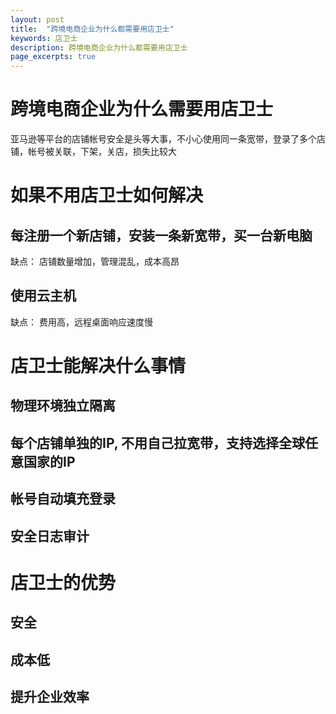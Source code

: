 ```yaml
---
layout: post
title:  "跨境电商企业为什么都需要用店卫士"
keywords: 店卫士
description: 跨境电商企业为什么都需要用店卫士
page_excerpts: true
---
```


# 跨境电商企业为什么需要用店卫士
亚马逊等平台的店铺帐号安全是头等大事，不小心使用同一条宽带，登录了多个店铺，帐号被关联，下架，关店，损失比较大

# 如果不用店卫士如何解决
## 每注册一个新店铺，安装一条新宽带，买一台新电脑
缺点： 店铺数量增加，管理混乱，成本高昂
## 使用云主机
缺点： 费用高，远程桌面响应速度慢

# 店卫士能解决什么事情
## 物理环境独立隔离
## 每个店铺单独的IP, 不用自己拉宽带，支持选择全球任意国家的IP
## 帐号自动填充登录
## 安全日志审计

# 店卫士的优势
## 安全
## 成本低
## 提升企业效率
